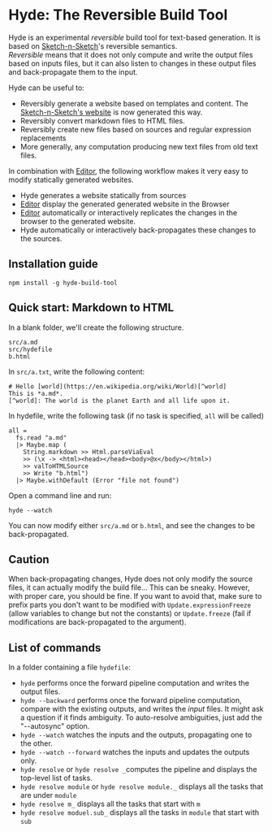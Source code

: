 # Hyde: The Reversible Build Tool

Hyde is an experimental *reversible* build tool for text-based generation.
It is based on [Sketch-n-Sketch](https://github.com/ravichugh/sketch-n-sketch)'s reversible semantics.  
*Reversible* means that it does not only compute and write the output files based on inputs files, but it can also listen to changes in these output files and back-propagate them to the input.

Hyde can be useful to:

- Reversibly generate a website based on templates and content.
  The [Sketch-n-Sketch's website](http://ravichugh.github.io/sketch-n-sketch/) is now generated this way.
- Reversibly convert markdown files to HTML files.
- Reversibly create new files based on sources and regular expression replacements
- More generally, any computation producing new text files from old text files.

In combination with [Editor][editor], the following workflow makes it very easy to modify statically generated websites.

- Hyde generates a website statically from sources
- [Editor][editor] display the generated generated website in the Browser
- [Editor][editor] automatically or interactively replicates the changes in the browser to the generated website.
- Hyde automatically or interactively back-propagates these changes to the sources.

## Installation guide

    npm install -g hyde-build-tool

## Quick start: Markdown to HTML

In a blank folder, we'll create the following structure.

    src/a.md
    src/hydefile
    b.html

In `src/a.txt`, write the following content:

    # Hello [world](https://en.wikipedia.org/wiki/World)[^world]
    This is *a.md*.
    [^world]: The world is the planet Earth and all life upon it.

In hydefile, write the following task (if no task is specified, `all` will be called)

    all =
      fs.read "a.md"
      |> Maybe.map (
        String.markdown >> Html.parseViaEval
        >> (\x -> <html><head></head><body>@x</body></html>)
        >> valToHTMLSource
        >> Write "b.html")
      |> Maybe.withDefault (Error "file not found")

Open a command line and run:

    hyde --watch

You can now modify either `src/a.md` or `b.html`, and see the changes to be back-propagated.

## Caution

When back-propagating changes, Hyde does not only modify the source files, it can actually modify the build file... This can be sneaky. However, with proper care, you should be fine.
If you want to avoid that, make sure to prefix parts you don't want to be modified with `Update.expressionFreeze` (allow variables to change but not the constants) or `Update.freeze` (fail if modifications are back-propagated to the argument).

## List of commands

In a folder containing a file `hydefile`:

* `hyde` performs once the forward pipeline computation and writes the output files.
* `hyde --backward` performs once the forward pipeline computation, compare with the existing outputs, and writes the *input* files.
  It might ask a question if it finds ambiguity. To auto-resolve ambiguities, just add the "--autosync" option.
* `hyde --watch` watches the inputs and the outputs, propagating one to the other.
* `hyde --watch --forward` watches the inputs and updates the outputs only.
* `hyde resolve` or `hyde resolve _`computes the pipeline and displays the top-level list of tasks.
* `hyde resolve module` or `hyde resolve module._` displays all the tasks that are under `module`
* `hyde resolve m_` displays all the tasks that start with `m`
* `hyde resolve moduel.sub_` displays all the tasks in `module` that start with `sub`



[editor]: https://github.com/MikaelMayer/Editor